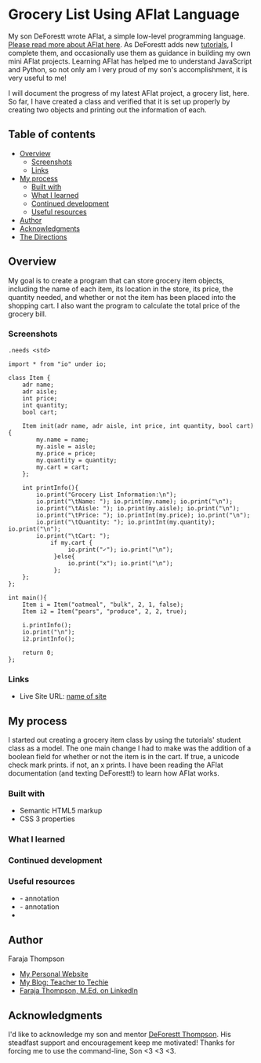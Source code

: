 # Grocery List Using AFlat Language

My son DeForestt wrote AFlat, a simple low-level programming language.  [Please read more about AFlat here](https://github.com/DeForestt/aflat). As DeForestt adds new [tutorials](https://github.com/DeForestt/aflat/blob/main/first-steps.MD), I complete them, and occasionally use them as guidance in building my own mini AFlat projects.  Learning AFlat has helped me to understand JavaScript and Python, so not only am I very proud of my son's accomplishment, it is very useful to me!

I will document the progress of my latest AFlat project, a grocery list, here.  So far, I have created a class and verified that it is set up properly by creating two objects and printing out the information of each.

## Table of contents

- [Overview](#overview)
  - [Screenshots](#screenshots)
  - [Links](#links)
- [My process](#my-process)
  - [Built with](#built-with)
  - [What I learned](#what-i-learned)
  - [Continued development](#continued-development)
  - [Useful resources](#useful-resources)
- [Author](#author)
- [Acknowledgments](#acknowledgments)
- [The Directions](#frontend-mentor---qr-code-component) 

## Overview

My goal is to create a program that can store grocery item objects, including the name of each item, its location in the store, its price, the quantity needed, and whether or not the item has been placed into the shopping cart.  I also want the program to calculate the total price of the grocery bill.



### Screenshots

```
.needs <std>

import * from "io" under io;

class Item {
	adr name;
	adr aisle;
	int price;
	int quantity;
	bool cart;

	Item init(adr name, adr aisle, int price, int quantity, bool cart){
		my.name = name;
		my.aisle = aisle;
		my.price = price;
		my.quantity = quantity;
		my.cart = cart;
	};

	int printInfo(){
		io.print("Grocery List Information:\n");
		io.print("\tName: "); io.print(my.name); io.print("\n");
		io.print("\tAisle: "); io.print(my.aisle); io.print("\n");
		io.print("\tPrice: "); io.printInt(my.price); io.print("\n");
		io.print("\tQuantity: "); io.printInt(my.quantity); io.print("\n");
		io.print("\tCart: "); 
			if my.cart {
				 io.print("✓"); io.print("\n");
	         }else{ 
				 io.print("x"); io.print("\n");
			 };
	};
};

int main(){
	Item i = Item("oatmeal", "bulk", 2, 1, false);
	Item i2 = Item("pears", "produce", 2, 2, true);

	i.printInfo();
	io.print("\n");
	i2.printInfo();

	return 0;
};
```



### Links

- Live Site URL: [name of site](URL)

## My process
I started out creating a grocery item class by using the tutorials' student class as a model.  The one main change I had to make was the addition of a boolean field for whether or not the item is in the cart.  If true, a unicode check mark prints. if not, an x prints.  I have been reading the AFlat documentation (and texting DeForestt!) to learn how AFlat works.  


### Built with

- Semantic HTML5 markup
- CSS 3 properties

### What I learned



### Continued development



### Useful resources

- []() - annotation
- []() - annotation
- 
## Author

Faraja Thompson

- [My Personal Website](https://faraja17.github.io/my-website/)
- [My Blog: Teacher to Techie](https://faraja17.github.io/)
- [Faraja Thompson, M.Ed. on LinkedIn](https://www.linkedin.com/in/faraja-thompson-m-ed-70885b8/)

## Acknowledgments

I'd like to acknowledge my son and mentor [DeForestt Thompson](https://github.com/DeForestt).  His steadfast support and encouragement keep me motivated!  Thanks for forcing me to use the command-line, Son <3 <3 <3.

